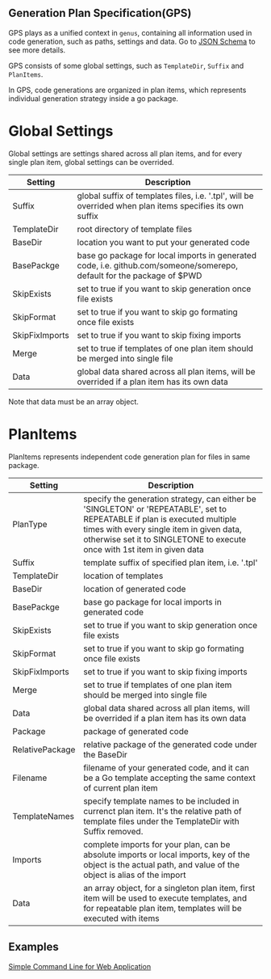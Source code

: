 Generation Plan Specification(GPS)
--------------------

GPS plays as a unified context in `genus`, containing all information used
in code generation, such as paths, settings and data.
Go to [JSON Schema](/cmd/genus/spec/plan_schema.json) to see more details.

GPS consists of some global settings, such as `TemplateDir`, `Suffix` and `PlanItems`.

In GPS, code generations are organized in plan items, which represents individual
generation strategy inside a go package.

# Global Settings

Global settings are settings shared across all plan items,
and for every single plan item, global settings can be overrided.

|Setting|Description|
|-------|-----------|
|Suffix|global suffix of templates files, i.e. '.tpl', will be overrided when plan items specifies its own suffix|
|TemplateDir|root directory of template files|
|BaseDir|location you want to put your generated code|
|BasePackge|base go package for local imports in generated code, i.e. github.com/someone/somerepo, default for the package of $PWD|
|SkipExists|set to true if you want to skip generation once file exists|
|SkipFormat|set to true if you want to skip go formating once file exists|
|SkipFixImports|set to true if you want to skip fixing imports|
|Merge|set to true if templates of one plan item should be merged into single file|
|Data|global data shared across all plan items, will be overrided if a plan item has its own data|

Note that data must be an array object.

# PlanItems

PlanItems represents independent code generation plan for files in same package.

|Setting|Description|
|-------|-----------|
|PlanType|specify the generation strategy, can either be 'SINGLETON' or 'REPEATABLE', set to REPEATABLE if plan is executed multiple times with every single item in given data, otherwise set it to SINGLETONE to execute once with 1st item in given data|
|Suffix|template suffix of specified plan item, i.e. '.tpl'|
|TemplateDir|location of templates|
|BaseDir|location of generated code|
|BasePackge|base go package for local imports in generated code|
|SkipExists|set to true if you want to skip generation once file exists|
|SkipFormat|set to true if you want to skip go formating once file exists|
|SkipFixImports|set to true if you want to skip fixing imports|
|Merge|set to true if templates of one plan item should be merged into single file|
|Data|global data shared across all plan items, will be overrided if a plan item has its own data|
|Package|package of generated code|
|RelativePackage|relative package of the generated code under the BaseDir|
|Filename|filename of your generated code, and it can be a Go template accepting the same context of current plan item|
|TemplateNames|specify template names to be included in currenct plan item. It's the relative path of template files under the TemplateDir with Suffix removed.|
|Imports|complete imports for your plan, can be absolute imports or local imports, key of the object is the actual path, and value of the object is alias of the import|
|Data|an array object, for a singleton plan item, first item will be used to execute templates, and for repeatable plan item, templates will be executed with items|

## Examples

[Simple Command Line for Web Application](/examples/single-cli-webapp)



